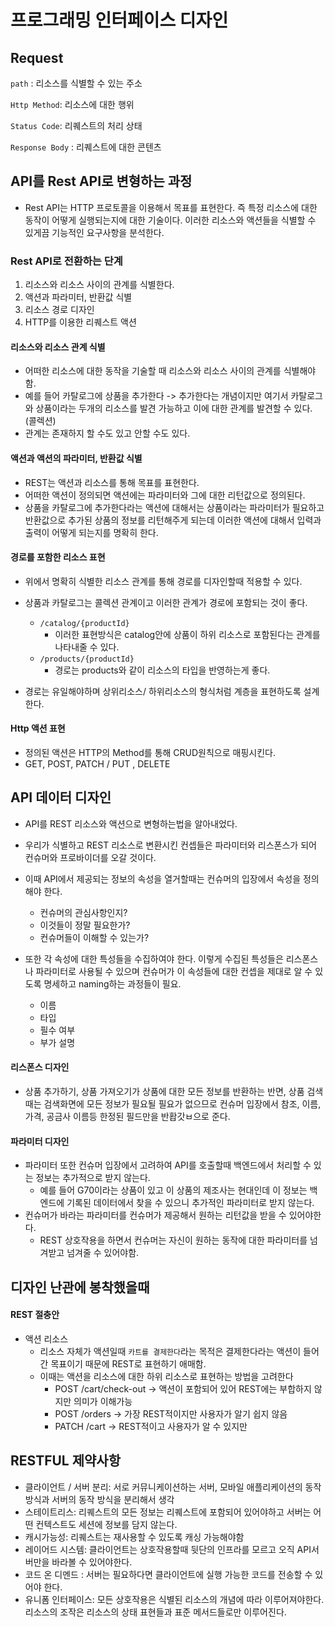 # 프로그래밍 인터페이스 디자인

## Request

`path` : 리소스를 식별할 수 있는 주소

`Http Method`: 리소스에 대한 행위

`Status Code`: 리퀘스트의 처리 상태

`Response Body` : 리퀘스트에 대한 콘텐츠



## API를 Rest API로 변형하는 과정

- Rest API는 HTTP 프로토콜을 이용해서 목표를 표현한다. 즉 특정 리소스에 대한 동작이 어떻게 실행되는지에 대한 기술이다. 이러한 리소스와 액션들을 식별할 수 있게끔 기능적인 요구사항을 분석한다.



### Rest API로 전환하는 단계

1. 리소스와 리소스 사이의 관계를 식별한다.
2. 액션과 파라미터, 반환값 식별
3. 리소스 경로 디자인
4. HTTP를 이용한 리퀘스트 액션



#### 리소스와 리소스 관계 식별

- 어떠한 리소스에 대한 동작을 기술할 때 리소스와 리소스 사이의 관계를 식별해야함.
- 예를 들어 카탈로그에 상품을 추가한다 -> 추가한다는 개념이지만 여기서 카탈로그와 상품이라는 두개의 리소스를 발견 가능하고 이에 대한 관계를 발견할 수 있다. (콜렉션)
- 관계는 존재하지 할 수도 있고 안할 수도 있다.



#### 액션과 액션의 파라미터, 반환값 식별

- REST는 액션과 리소스를 통해 목표를 표현한다.
- 어떠한 액션이 정의되면 액션에는 파라미터와 그에 대한 리턴값으로 정의된다.
- 상품을 카탈로그에 추가한다라는 액션에 대해서는 상품이라는 파라미터가 필요하고 반환값으로 추가된 상품의 정보를 리턴해주게 되는데 이러한 액션에 대해서 입력과 출력이 어떻게 되는지를 명확히 한다.



#### 경로를 포함한 리소스 표현

- 위에서 명확히 식별한 리소스 관계를 통해 경로를 디자인할때 적용할 수 있다.
- 상품과 카탈로그는 콜렉션 관계이고 이러한 관계가 경로에 포함되는 것이 좋다.
  - `/catalog/{productId}`
    - 이러한 표현방식은 catalog안에 상품이 하위 리소스로 포함된다는 관계를 나타내줄 수 있다.
  - `/products/{productId}`
    - 경로는 products와 같이 리소스의 타입을 반영하는게 좋다.

- 경로는 유일해야하며 상위리소스/ 하위리소스의 형식처럼 계층을 표현하도록 설계한다.



#### Http 액션 표현

- 정의된 액션은 HTTP의 Method를 통해 CRUD원칙으로 매핑시킨다.
- GET, POST, PATCH / PUT , DELETE



## API 데이터 디자인

- API를 REST 리소스와 액션으로 변형하는법을 알아내었다.
- 우리가 식별하고 REST 리소스로 변환시킨 컨셉들은 파라미터와 리스폰스가 되어 컨슈머와 프로바이더를 오갈 것이다.
- 이때 API에서 제공되는 정보의 속성을 열거할때는 컨슈머의 입장에서 속성을 정의해야 한다.
  - 컨슈머의 관심사항인지?
  - 이것들이 정말 필요한가?
  - 컨슈머들이 이해할 수 있는가?

- 또한 각 속성에 대한 특성들을 수집하여야 한다. 이렇게 수집된 특성들은 리스폰스나 파라미터로 사용될 수 있으며 컨슈머가 이 속성들에 대한 컨셉을 제대로 알 수 있도록 명세하고 naming하는 과정들이 필요.
  - 이름
  - 타입
  - 필수 여부
  - 부가 설명



#### 리스폰스 디자인

- 상품 추가하기, 상품 가져오기가 상품에 대한 모든 정보를 반환하는 반면, 상품 검색때는 검색화면에 모든 정보가 필요될 필요가 없으므로 컨슈머 입장에서 참조, 이름,가격, 공금사 이름등 한정된 필드만을 반홥갓ㅂ으로 준다.



#### 파라미터 디자인

- 파라미터 또한 컨슈머 입장에서 고려하여 API를 호출할때 백엔드에서 처리할 수 있는 정보는 추가적으로 받지 않는다.
  - 예를 들어 G70이라는 상품이 있고 이 상품의 제조사는 현대인데 이 정보는 백엔드에 기록된 데이터에서 찾을 수 있으니 추가적인 파라미터로 받지 않는다.
- 컨슈머가 바라는 파라미터를 컨슈머가 제공해서 원하는 리턴값을 받을 수 있어야한다.
  - REST 상호작용을 하면서 컨슈머는 자신이 원하는 동작에 대한 파라미터를 넘겨받고 넘겨줄 수 있어야함.



## 디자인 난관에 봉착했을때

#### REST 절충안

- 액션 리소스
  - 리소스 자체가 액션일때 `카트를 결제한다`라는 목적은 결제한다라는 액션이 들어간 목표이기 때문에 REST로 표현하기 애매함.
  - 이때는 액션을 리소스에 대한 하위 리소스로 표현하는 방법을 고려한다
    - POST /cart/check-out -> 액션이 포함되어 있어 REST에는 부합하지 않지만 의미가 이해가능
    - POST /orders -> 가장 REST적이지만 사용자가 알기 쉽지 않음
    - PATCH /cart -> REST적이고 사용자가 알 수 있지만 



## RESTFUL 제약사항

- 클라이언트 / 서버 분리: 서로 커뮤니케이션하는 서버, 모바일 애플리케이션의 동작 방식과 서버의 동작 방식을 분리해서 생각
- 스테이트리스: 리퀘스트의 모든 정보는 리퀘스트에 포함되어 있어야하고 서버는 어떤 컨텍스트도 세션에 정보를 담지 않는다.
- 캐시가능성: 리퀘스트는 재사용할 수 있도록 캐싱 가능해야함
- 레이어드 시스템:  클라이언트는 상호작용할때 뒷단의 인프라를 모르고 오직 API서버만을 바라볼 수 있어야한다.
- 코드 온 디멘드 : 서버는 필요하다면 클라이언트에 실행 가능한 코드를 전송할 수 있어야 한다.
- 유니폼 인터페이스: 모든 상호작용은 식별된 리소스의 개념에 따라 이루어져야한다. 리소스의 조작은 리소스의 상태 표현들과 표준 메서드들로만 이루어진다.







